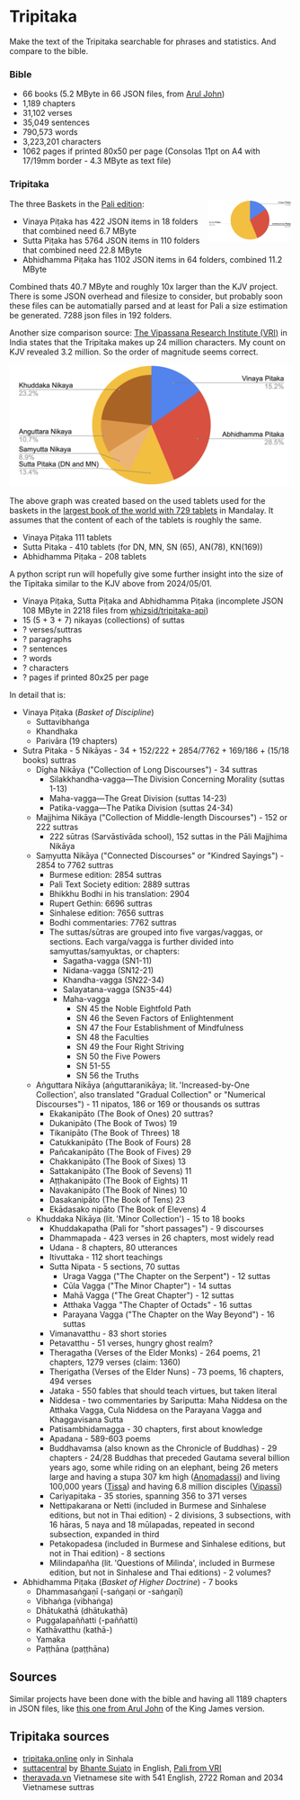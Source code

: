 # Tripitaka

Make the text of the Tripitaka searchable for phrases and statistics. And compare to the bible.

### Bible

- 66 books (5.2 MByte in 66 JSON files, from [Arul John](https://github.com/aruljohn/Bible-kjv))
- 1,189 chapters
- 31,102 verses
- 35,049 sentences
- 790,573 words
- 3,223,201 characters
- 1062 pages if printed 80x50 per page (Consolas 11pt on A4 with 17/19mm border - 4.3 MByte as text file)

### Tripitaka

<img src="docs/size_kuthodaw_small.png" width="30%" align="right">

The three Baskets in the [Pali edition](https://github.com/suttacentral/bilara-data):

- Vinaya Piṭaka has 422 JSON items in 18 folders that combined need 6.7 MByte
- Sutta Piṭaka has 5764 JSON items in 110 folders that combined need 22.8 MByte
- Abhidhamma Piṭaka has 1102 JSON items in 64 folders, combined 11.2 MByte

Combined thats 40.7 MByte and roughly 10x larger than the KJV project. There is some JSON overhead and filesize to consider, but probably soon these files can be automatially parsed and at least for Pali a size estimation be generated. 7288 json files in 192 folders.

Another size comparison source: [The Vipassana Research Institute (VRI)](https://www.vridhamma.org/Tipitaka-Project) in India states that the Tripitaka makes up 24 million characters. My count on KJV revealed 3.2 million. So the order of magnitude seems correct.

![Size based on pages in the Kuthodaw Pagoda](docs/size_kuthodaw.png)

The above graph was created based on the used tablets used for the baskets in the [largest book of the world with 729 tablets](https://en.wikipedia.org/wiki/Tripi%E1%B9%ADaka_tablets_at_Kuthodaw_Pagoda) in Mandalay. It assumes that the content of each of the tablets is roughly the same.

- Vinaya Piṭaka 111 tablets
- Sutta Pitaka - 410 tablets (for DN, MN, SN (65), AN(78), KN(169))
- Abhidhamma Piṭaka - 208 tablets

A python script run will hopefully give some further insight into the size of the Tipitaka similar to the KJV above from 2024/05/01.

- Vinaya Piṭaka, Sutta Piṭaka and Abhidhamma Piṭaka (incomplete JSON 108 MByte in 2218 files from [whizsid/tripitaka-api](https://github.com/whizsid/tripitaka-api))
- 15 (5 + 3 + 7) nikayas (collections) of suttas
- ? verses/suttras
- ? paragraphs
- ? sentences
- ? words
- ? characters
- ? pages if printed 80x25 per page

In detail that is:
- Vinaya Piṭaka (_Basket of Discipline_)
  - Suttavibhaṅga
  - Khandhaka
  - Parivāra (19 chapters)
- Sutra Pitaka - 5 Nikāyas - 34 + 152/222 + 2854/7762 + 169/186 + (15/18 books) suttras
  - Dīgha Nikāya ("Collection of Long Discourses") - 34 suttras
    - Silakkhandha-vagga—The Division Concerning Morality (suttas 1-13)
    - Maha-vagga—The Great Division (suttas 14-23)
    - Patika-vagga—The Patika Division (suttas 24-34)
  - Majjhima Nikāya ("Collection of Middle-length Discourses") - 152 or 222 suttras
    - 222 sūtras (Sarvāstivāda school), 152 suttas in the Pāli Majjhima Nikāya
  - Saṃyutta Nikāya ("Connected Discourses" or "Kindred Sayings") - 2854 to 7762 suttras
    - Burmese edition: 2854 suttras
    - Pali Text Society edition: 2889 suttras
    - Bhikkhu Bodhi in his translation: 2904
    - Rupert Gethin: 6696 suttras
    - Sinhalese edition: 7656 suttras
    - Bodhi commentaries: 7762 suttras
    - The suttas/sūtras are grouped into five vargas/vaggas, or sections. Each varga/vagga is further divided into samyuttas/saṃyuktas, or chapters:
      - Sagatha-vagga (SN1-11)
      - Nidana-vagga (SN12-21)
      - Khandha-vagga (SN22-34)
      - Salayatana-vagga (SN35-44)
      - Maha-vagga
        - SN 45 the Noble Eightfold Path
        - SN 46 the Seven Factors of Enlightenment
        - SN 47 the Four Establishment of Mindfulness
        - SN 48 the Faculties
        - SN 49 the Four Right Striving
        - SN 50 the Five Powers
        - SN 51-55
        - SN 56 the Truths
  - Aṅguttara Nikāya (aṅguttaranikāya; lit. 'Increased-by-One Collection', also translated "Gradual Collection" or "Numerical Discourses") - 11 nipatos, 186 or 169 or thousands os suttras
    - Ekakanipāto (The Book of Ones) 20 suttras?
    - Dukanipāto (The Book of Twos) 19
    - Tikanipāto (The Book of Threes) 18
    - Catukkanipāto (The Book of Fours) 28
    - Pañcakanipāto (The Book of Fives) 29
    - Chakkanipāto (The Book of Sixes) 13
    - Sattakanipāto (The Book of Sevens) 11
    - Aṭṭhakanipāto (The Book of Eights) 11
    - Navakanipāto (The Book of Nines) 10
    - Dasakanipāto (The Book of Tens) 23
    - Ekādasako nipāto (The Book of Elevens) 4
  - Khuddaka Nikāya (lit. 'Minor Collection') - 15 to 18 books
    - Khuddakapatha (Pali for "short passages") - 9 discourses
    - Dhammapada - 423 verses in 26 chapters, most widely read
    - Udana - 8 chapters, 80 utterances
    - Itivuttaka - 112 short teachings
    - Sutta Nipata - 5 sections, 70 suttas
      - Uraga Vagga ("The Chapter on the Serpent") - 12 suttas
      - Cūla Vagga ("The Minor Chapter") - 14 suttas
      - Mahā Vagga ("The Great Chapter") - 12 suttas
      - Atthaka Vagga "The Chapter of Octads" - 16 suttas
      - Parayana Vagga ("The Chapter on the Way Beyond") - 16 suttas
    - Vimanavatthu - 83 short stories
    - Petavatthu - 51 verses, hungry ghost realm?
    - Theragatha (Verses of the Elder Monks) - 264 poems, 21 chapters, 1279 verses (claim: 1360)
    - Therigatha (Verses of the Elder Nuns) - 73 poems, 16 chapters, 494 verses
    - Jataka - 550 fables that should teach virtues, but taken literal
    - Niddesa - two commentaries by Sariputta: Maha Niddesa on the Atthaka Vagga, Cula Niddesa on the Parayana Vagga and Khaggavisana Sutta
    - Patisambhidamagga - 30 chapters, first about knowledge
    - Apadana - 589-603 poems
    - Buddhavamsa (also known as the Chronicle of Buddhas) - 29 chapters - 24/28 Buddhas that preceded Gautama several billion years ago, some while riding on an elephant, being 26 meters large and having a stupa 307 km high ([Anomadassi](https://en.wikipedia.org/wiki/Anomadassi)) and living 100,000 years ([Tissa](https://en.wikipedia.org/wiki/Tissa_Buddha)) and having 6.8 million disciples ([Vipassī](https://en.wikipedia.org/wiki/Vipassī))
    - Cariyapitaka - 35 stories, spanning 356 to 371 verses
    - Nettipakarana or Netti (included in Burmese and Sinhalese editions, but not in Thai edition) - 2 divisions, 3 subsections, with 16 hāras, 5 naya and 18 mūlapadas, repeated in second subsection, expanded in third
    - Petakopadesa (included in Burmese and Sinhalese editions, but not in Thai edition) - 8 sections
    - Milindapañha (lit. 'Questions of Milinda', included in Burmese edition, but not in Sinhalese and Thai editions) - 2 volumes?
- Abhidhamma Piṭaka (_Basket of Higher Doctrine_) - 7 books
  - Dhammasaṅgaṇī (-saṅgaṇi or -saṅgaṇī)
  - Vibhaṅga (vibhaṅga)
  - Dhātukathā (dhātukathā)
  - Puggalapaññatti (-paññatti)
  - Kathāvatthu (kathā-)
  - Yamaka
  - Paṭṭhāna (paṭṭhāna)




## Sources

Similar projects have been done with the bible and having all 1189 chapters in JSON files, like [this one from Arul John](https://github.com/aruljohn/Bible-kjv) of the King James version.

## Tripitaka sources

- [tripitaka.online](https://tripitaka.online/) only in Sinhala
- [suttacentral](https://suttacentral.net/?lang=en) by [Bhante Sujato](https://en.wikipedia.org/wiki/Bhante_Sujato) in English, [Pali from VRI](https://discourse.suttacentral.net/t/what-is-the-difference-between-the-pali-text-of-the-vri-and-that-of-the-mahasa-giti/2667)
- [theravada.vn](https://theravada.vn/tipitaka-english/) Vietnamese site with 541 English, 2722 Roman and 2034 Vietnamese suttras

